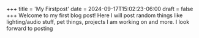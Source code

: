 +++
title = 'My Firstpost'
date = 2024-09-17T15:02:23-06:00
draft = false
+++
 Welcome to my first blog post! Here I will post random things like lighting/audio stuff, pet things, projects I am working on and more.
I look forward to posting
